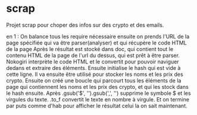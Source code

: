 # scrap

Projet scrap pour choper des infos sur des crypto et des emails. 

en 1 : 
On balance tous les require nécessaire ensuite on prends l'URL de la page spécifiée qui va être parser(analyser) et qui récupère le code HTML de la page
Après le résultat est stocké dans doc, qui contient tout le contenu HTML de la page de l'url du dessus, qui est prêt à être parser. Nokogiri interprète le code HTML et le convertit pour pouvoir naviguer dedans et extraire des éléments. 
Ensuite initialise le hash qui est vide à cette ligne. Il va ensuite être utilisé pour stocker les noms et les prix des crypto. 
Ensuite on créé une boucle qui parcourt tous les éléments de la page qui contiennent les noms et les prix des crypto, et qui les stock dans le hash ensuite. 
Après .gsub('$', '').gsub(',', '') supprime le symbole $ et les virgules du texte. .to_f convertit le texte en nombre à virgule. 
Et on termine par puts comme d'hab pour afficher le résultat celui la on sait maintenant. 
